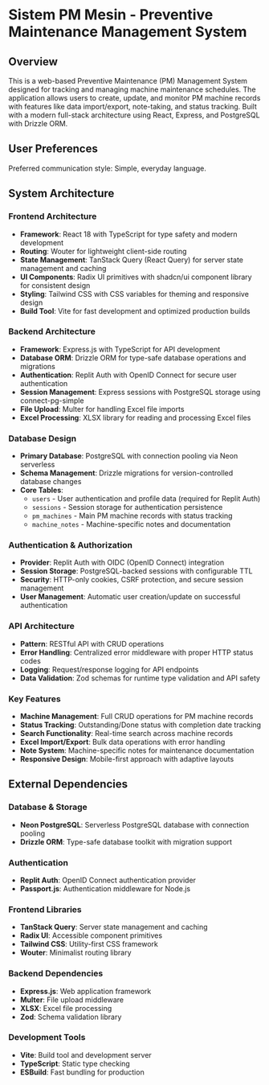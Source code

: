 # Sistem PM Mesin - Preventive Maintenance Management System

## Overview

This is a web-based Preventive Maintenance (PM) Management System designed for tracking and managing machine maintenance schedules. The application allows users to create, update, and monitor PM machine records with features like data import/export, note-taking, and status tracking. Built with a modern full-stack architecture using React, Express, and PostgreSQL with Drizzle ORM.

## User Preferences

Preferred communication style: Simple, everyday language.

## System Architecture

### Frontend Architecture
- **Framework**: React 18 with TypeScript for type safety and modern development
- **Routing**: Wouter for lightweight client-side routing
- **State Management**: TanStack Query (React Query) for server state management and caching
- **UI Components**: Radix UI primitives with shadcn/ui component library for consistent design
- **Styling**: Tailwind CSS with CSS variables for theming and responsive design
- **Build Tool**: Vite for fast development and optimized production builds

### Backend Architecture
- **Framework**: Express.js with TypeScript for API development
- **Database ORM**: Drizzle ORM for type-safe database operations and migrations
- **Authentication**: Replit Auth with OpenID Connect for secure user authentication
- **Session Management**: Express sessions with PostgreSQL storage using connect-pg-simple
- **File Upload**: Multer for handling Excel file imports
- **Excel Processing**: XLSX library for reading and processing Excel files

### Database Design
- **Primary Database**: PostgreSQL with connection pooling via Neon serverless
- **Schema Management**: Drizzle migrations for version-controlled database changes
- **Core Tables**:
  - `users` - User authentication and profile data (required for Replit Auth)
  - `sessions` - Session storage for authentication persistence
  - `pm_machines` - Main PM machine records with status tracking
  - `machine_notes` - Machine-specific notes and documentation

### Authentication & Authorization
- **Provider**: Replit Auth with OIDC (OpenID Connect) integration
- **Session Storage**: PostgreSQL-backed sessions with configurable TTL
- **Security**: HTTP-only cookies, CSRF protection, and secure session management
- **User Management**: Automatic user creation/update on successful authentication

### API Architecture
- **Pattern**: RESTful API with CRUD operations
- **Error Handling**: Centralized error middleware with proper HTTP status codes
- **Logging**: Request/response logging for API endpoints
- **Data Validation**: Zod schemas for runtime type validation and API safety

### Key Features
- **Machine Management**: Full CRUD operations for PM machine records
- **Status Tracking**: Outstanding/Done status with completion date tracking
- **Search Functionality**: Real-time search across machine records
- **Excel Import/Export**: Bulk data operations with error handling
- **Note System**: Machine-specific notes for maintenance documentation
- **Responsive Design**: Mobile-first approach with adaptive layouts

## External Dependencies

### Database & Storage
- **Neon PostgreSQL**: Serverless PostgreSQL database with connection pooling
- **Drizzle ORM**: Type-safe database toolkit with migration support

### Authentication
- **Replit Auth**: OpenID Connect authentication provider
- **Passport.js**: Authentication middleware for Node.js

### Frontend Libraries
- **TanStack Query**: Server state management and caching
- **Radix UI**: Accessible component primitives
- **Tailwind CSS**: Utility-first CSS framework
- **Wouter**: Minimalist routing library

### Backend Dependencies
- **Express.js**: Web application framework
- **Multer**: File upload middleware
- **XLSX**: Excel file processing
- **Zod**: Schema validation library

### Development Tools
- **Vite**: Build tool and development server
- **TypeScript**: Static type checking
- **ESBuild**: Fast bundling for production